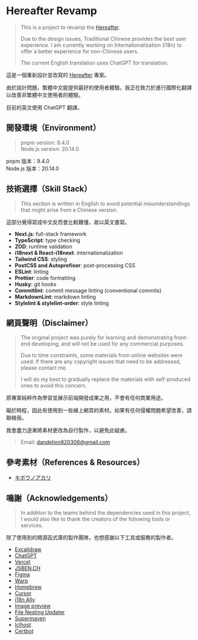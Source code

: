 # Hereafter Revamp

> This is a project to revamp the [Hereafter](https://github.com/Nuyeel/Hereafter).
>
> Due to the design issues, Traditional Chinese provides the best user experience. I am currently working on Internationalization (i18n) to offer a better experience for non-Chinese users.
>
> The current English translation uses ChatGPT for translation.

這是一個重新設計並改寫的 [Hereafter](https://github.com/Nuyeel/Hereafter) 專案。

由於設計問題，繁體中文能提供最好的使用者體驗。我正在致力於進行國際化翻譯以改善非繁體中文使用者的體驗。

目前的英文使用 ChatGPT 翻譯。

## 開發環境（Environment）

> pnpm version: 9.4.0  
> Node.js version: 20.14.0

pnpm 版本：9.4.0  
Node.js 版本：20.14.0

## 技術選擇（Skill Stack）

> This section is written in English to avoid potential misunderstandings that might arise from a Chinese version.

這部分覺得寫成中文反而會比較難懂，故以英文書寫。

- **Next.js**: full-stack framework
- **TypeScript**: type checking
- **ZOD**: runtime validation
- **i18next & React-i18next**: internationalization
- **Tailwind CSS**: styling
- **PostCSS and Autoprefixer**: post-processing CSS
- **ESLint**: linting
- **Prettier**: code formatting
- **Husky**: git hooks
- **Commitlint**: commit message linting (conventional commits)
- **MarkdownLint**: markdown linting
- **Stylelint & stylelint-order**: style linting

## 網頁聲明（Disclaimer）

> The original project was purely for learning and demonstrating front-end developing, and will not be used for any commercial purposes.
>
> Due to time constraints, some materials from online websites were used. If there are any copyright issues that need to be addressed, please contact me.
>
> I will do my best to gradually replace the materials with self-produced ones to avoid this concern.

原專案純粹作為學習並展示前端開發成果之用，不會有任何商業用途。

礙於時程，因此有使用到一些線上網頁的素材。如果有任何侵權問題希望改善，請聯絡我。

我會盡力逐漸將素材更改為自行製作，以避免此疑慮。

> Email: dandelion820308@gmail.com

## 參考素材（References & Resources）

- [キボウノアカリ](https://kibounoakari.com/)

## 鳴謝（Acknowledgements）

> In addition to the teams behind the dependencies used in this project, I would also like to thank the creators of the following tools or services.

除了使用到的開源函式庫的製作團隊，也想感謝以下工具或服務的製作者。

- [Excalidraw](https://excalidraw.com/)
- [ChatGPT](https://chatgpt.com/)
- [Vercel](https://vercel.com/)
- [JSBEN.CH](https://jsben.ch/)
- [Figma](https://www.figma.com/)
- [Warp](https://www.warp.dev/)
- [Homebrew](https://brew.sh/)
- [Cursor](https://www.cursor.com/)
- [i18n Ally](https://marketplace.visualstudio.com/items?itemName=Lokalise.i18n-ally)
- [Image preview](https://marketplace.visualstudio.com/items?itemName=kisstkondoros.vscode-gutter-preview)
- [File Nesting Updater](https://marketplace.visualstudio.com/items?itemName=antfu.file-nesting)
- [Supermaven](https://supermaven.com/)
- [lclhost](https://lcl.host/)
- [Certbot](https://certbot.eff.org/)
